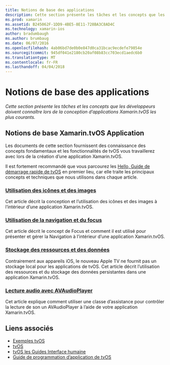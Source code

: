 ```yaml
---
title: Notions de base des applications
description: Cette section présente les tâches et les concepts que les développeurs doivent connaître lors de la conception d’applications Xamarin.tvOS les plus courants.
ms.prod: xamarin
ms.assetid: B245062F-1DD9-4BE5-8E11-728BA3C8AD4C
ms.technology: xamarin-ios
author: bradumbaugh
ms.author: brumbaug
ms.date: 06/07/2016
ms.openlocfilehash: 4ab06bd7de0b0e847d0ca31bcac9ecdefe79854e
ms.sourcegitcommit: 945df041e2180cb20af08b83cc703ecd1aedc6b0
ms.translationtype: MT
ms.contentlocale: fr-FR
ms.lasthandoff: 04/04/2018
---
```

# <a name="application-fundamentals"></a>Notions de base des applications

_Cette section présente les tâches et les concepts que les développeurs doivent connaître lors de la conception d’applications Xamarin.tvOS les plus courants._

<a name="Xamarin.tvOS-Application-Fundamentals" />

## <a name="xamarintvos-application-fundamentals"></a>Notions de base Xamarin.tvOS Application

Les documents de cette section fournissent des connaissance des concepts fondamentaux et les fonctionnalités de tvOS vous travaillerez avec lors de la création d’une application Xamarin.tvOS.

Il est fortement recommandé que vous parcourez les [Hello, Guide de démarrage rapide de tvOS](~/ios/tvos/get-started/hello-tvos.md) en premier lieu, car elle traite les principaux concepts et techniques que nous utilisons dans chaque article.

<a name="Working-with-Icons-and-Images" />

### <a name="working-with-icons-and-imagesiostvosapp-fundamentalsicons-imagesmd"></a>[Utilisation des icônes et des images](~/ios/tvos/app-fundamentals/icons-images.md)

Cet article décrit la conception et l’utilisation des icônes et des images à l’intérieur d’une application Xamarin.tvOS.

<a name="Working-with-Navigation-and-Focus" />

### <a name="working-with-navigation-and-focusiostvosapp-fundamentalsnavigation-focusmd"></a>[Utilisation de la navigation et du focus](~/ios/tvos/app-fundamentals/navigation-focus.md)

Cet article décrit le concept de Focus et comment il est utilisé pour présenter et gérer la Navigation à l’intérieur d’une application Xamarin.tvOS.

<a name="Resources-and-Data-Storage" />

### <a name="resources-and-data-storageiostvosapp-fundamentalsresources-data-storagemd"></a>[Stockage des ressources et des données](~/ios/tvos/app-fundamentals/resources-data-storage.md)

Contrairement aux appareils iOS, le nouveau Apple TV ne fournit pas un stockage local pour les applications de tvOS. Cet article décrit l’utilisation des ressources et du stockage des données persistantes dans une application Xamarin.tvOS.

<a name="Playing-Sound-with-AVAudioPlayer" />

### <a name="playing-sound-with-avaudioplayeriostvosapp-fundamentalssoundsmd"></a>[Lecture audio avec AVAudioPlayer](~/ios/tvos/app-fundamentals/sounds.md)

Cet article explique comment utiliser une classe d’assistance pour contrôler la lecture de son un AVAudioPlayer à l’aide de votre application Xamarin.tvOS.

## <a name="related-links"></a>Liens associés

- [Exemples tvOS](https://developer.xamarin.com/samples/tvos/all/)
- [tvOS](https://developer.apple.com/tvos/)
- [tvOS les Guides Interface humaine](https://developer.apple.com/tvos/human-interface-guidelines/)
- [Guide de programmation d’application de tvOS](https://developer.apple.com/library/prerelease/tvos/documentation/General/Conceptual/AppleTV_PG/)
